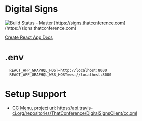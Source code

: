 
# Digital Signs

![Build Status - Master](https://travis-ci.org/ThatConference/DigitalSignsClient.svg?branch=master)
[https://signs.thatconference.com](https://signs.thatconference.com)

[Create React App Docs](docs/createReactApp.md)

# .env

```
  REACT_APP_GRAPHQL_HOST=http://localhost:8000
  REACT_APP_GRAPHQL_WSS_HOST=ws://localhost:8000
```

# Setup Support

* [CC Menu](http://ccmenu.org/), project uri: https://api.travis-ci.org/repositories/ThatConference/DigitalSignsClient/cc.xml